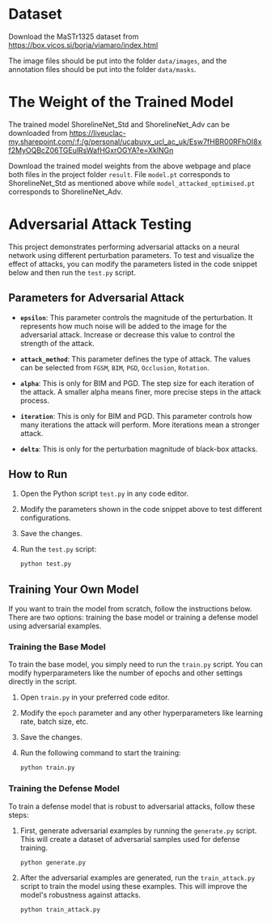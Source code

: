 # Dataset
Download the MaSTr1325 dataset from https://box.vicos.si/borja/viamaro/index.html

The image files should be put into the folder `data/images`, and the annotation files should be put into the folder `data/masks`.

# The Weight of the Trained Model
The trained model ShorelineNet_Std and ShorelineNet_Adv can be downloaded from https://liveuclac-my.sharepoint.com/:f:/g/personal/ucabuvx_ucl_ac_uk/Esw7fHBR00RFhOI8xf2MyOQBcZ06TGEulRsWafHGxrOGYA?e=XklNGn

Download the trained model weights from the above webpage and place both files in the project folder `result`. File `model.pt` corresponds to ShorelineNet_Std as mentioned above while `model_attacked_optimised.pt` corresponds to ShorelineNet_Adv.


# Adversarial Attack Testing

This project demonstrates performing adversarial attacks on a neural network using different perturbation parameters. To test and visualize the effect of attacks, you can modify the parameters listed in the code snippet below and then run the `test.py` script.

## Parameters for Adversarial Attack

- **`epsilon`**: This parameter controls the magnitude of the perturbation. It represents how much noise will be added to the image for the adversarial attack. Increase or decrease this value to control the strength of the attack.
  
- **`attack_method`**: This parameter defines the type of attack. The values can be selected from `FGSM`, `BIM`, `PGD`, `Occlusion`, `Rotation`.

- **`alpha`**: This is only for BIM and PGD. The step size for each iteration of the attack. A smaller alpha means finer, more precise steps in the attack process.

- **`iteration`**: This is only for BIM and PGD. This parameter controls how many iterations the attack will perform. More iterations mean a stronger attack.

- **`delta`**: This is only for the perturbation magnitude of black-box attacks.

## How to Run

1. Open the Python script `test.py` in any code editor.
2. Modify the parameters shown in the code snippet above to test different configurations.
3. Save the changes.
4. Run the `test.py` script:

   ```bash
   python test.py

## Training Your Own Model

If you want to train the model from scratch, follow the instructions below. There are two options: training the base model or training a defense model using adversarial examples.

### Training the Base Model

To train the base model, you simply need to run the `train.py` script. You can modify hyperparameters like the number of epochs and other settings directly in the script.

1. Open `train.py` in your preferred code editor.
2. Modify the `epoch` parameter and any other hyperparameters like learning rate, batch size, etc.
3. Save the changes.
4. Run the following command to start the training:

   ```bash
   python train.py

### Training the Defense Model

To train a defense model that is robust to adversarial attacks, follow these steps:

1. First, generate adversarial examples by running the `generate.py` script. This will create a dataset of adversarial samples used for defense training.
   
   ```bash
   python generate.py
2. After the adversarial examples are generated, run the `train_attack.py` script to train the model using these examples. This will improve the model's robustness against attacks.

   ```bash
   python train_attack.py
